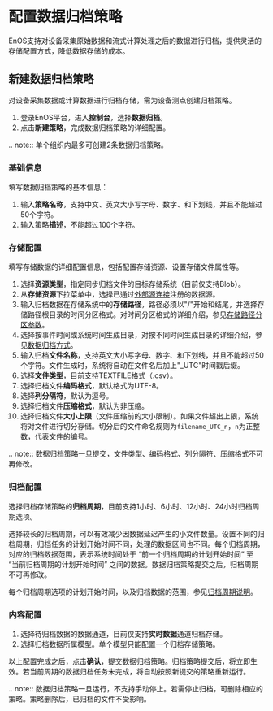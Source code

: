 # 配置数据归档策略
EnOS支持对设备采集原始数据和流式计算处理之后的数据进行归档，提供灵活的存储配置方式，降低数据存储的成本。
## 新建数据归档策略
对设备采集数据或计算数据进行归档存储，需为设备测点创建归档策略。

1. 登录EnOS平台，进入**控制台**，选择**数据归档**。
2. 点击**新建策略**，完成数据归档策略的详细配置。

.. note:: 单个组织内最多可创建2条数据归档策略。

### 基础信息

填写数据归档策略的基本信息：

1. 输入**策略名称**，支持中文、英文大小写字母、数字、和下划线，并且不能超过50个字符。
2. 输入策略**描述**，不能超过100个字符。

### 存储配置

填写存储数据的详细配置信息，包括配置存储资源、设置存储文件属性等。

1. 选择**资源类型**，指定同步归档文件的目标存储系统（目前仅支持Blob）。
2. 从**存储资源**下拉菜单中，选择已通过[外部源连接](/docs/offline-data/zh_CN/latest/data_source/index.html)注册的数据源。
3. 输入归档数据在存储系统中的**存储路径**，路径必须以"/"开始和结尾，并选择存储路径根目录的时间分区格式。对时间分区格式的详细介绍，参见[存储路径分区参数](../../reference/archive_storage)。
4. 选择按事件时间或系统时间生成目录，对按不同时间生成目录的详细介绍，参见[数据归档方式](../../reference/archive_storage)。
5. 输入归档**文件名称**，支持英文大小写字母、数字、和下划线，并且不能超过50个字符。文件生成时，系统将自动在文件名后加上"_UTC"时间戳后缀。
6. 选择**文件类型**，目前支持TEXTFILE格式（.csv）。
7. 选择归档文件**编码格式**，默认格式为UTF-8。
8. 选择**列分隔符**，默认为逗号。
9. 选择归档文件**压缩格式**，默认为非压缩。
10. 选择归档文件**大小上限**（文件压缩前的大小限制）。如果文件超出上限，系统将对文件进行切分存储。切分后的文件命名规则为`filename_UTC_n`，`n`为正整数，代表文件的编号。

.. note:: 数据归档策略一旦提交，文件类型、编码格式、列分隔符、压缩格式不可再修改。

### 归档配置

选择归档存储策略的**归档周期**，目前支持1小时、6小时、12小时、24小时归档周期选项。

选择较长的归档周期，可以有效减少因数据延迟产生的小文件数量。设置不同的归档周期，归档任务的计划开始时间不同，处理的数据区间也不同。每个归档周期，对应的归档数据范围，表示系统时间处于 “前一个归档周期的计划开始时间” 至 “当前归档周期的计划开始时间” 之间的数据。数据归档策略提交之后，归档周期不可再修改。

每个归档周期选项的计划开始时间，以及归档数据的范围，参见[归档周期说明](../../reference/archive_storage)。



### 内容配置

1. 选择待归档数据的数据通道，目前仅支持**实时数据**通道归档存储。
2. 选择归档数据所属模型。单个模型只能配置一个归档存储策略。

以上配置完成之后，点击**确认**，提交数据归档策略。归档策略提交后，将立即生效。若当前周期的数据归档任务未完成，将自动按照新提交的策略重新运行。

.. note:: 数据归档策略一旦运行，不支持手动停止。若需停止归档，可删除相应的策略。策略删除后，已归档的文件不受影响。

<!--end-->
